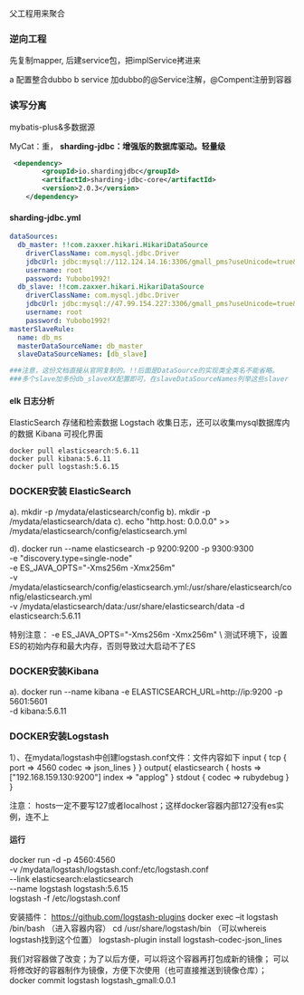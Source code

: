 父工程用来聚合

### 逆向工程
先复制mapper, 后建service包，把implService拷进来

a 配置整合dubbo
b service 加dubbo的@Service注解，@Compent注册到容器

### 读写分离 
mybatis-plus&多数据源

MyCat：重，
**sharding-jdbc：增强版的数据库驱动。轻量级**
```xml
 <dependency>
        <groupId>io.shardingjdbc</groupId>
        <artifactId>sharding-jdbc-core</artifactId>
        <version>2.0.3</version>
    </dependency>
```
#### sharding-jdbc.yml
```yaml
dataSources:
  db_master: !!com.zaxxer.hikari.HikariDataSource
    driverClassName: com.mysql.jdbc.Driver
    jdbcUrl: jdbc:mysql://112.124.14.16:3306/gmall_pms?useUnicode=true&characterEncoding=utf-8&useSSL=false
    username: root
    password: Yubobo1992!
  db_slave: !!com.zaxxer.hikari.HikariDataSource
    driverClassName: com.mysql.jdbc.Driver
    jdbcUrl: jdbc:mysql://47.99.154.227:3306/gmall_pms?useUnicode=true&characterEncoding=utf-8&useSSL=false
    username: root
    password: Yubobo1992!
masterSlaveRule:
  name: db_ms
  masterDataSourceName: db_master
  slaveDataSourceNames: [db_slave]

###注意，这份文档直接从官网复制的。!!后面是DataSource的实现类全类名不能省略。
###多个slave加多份db_slaveXX配置即可，在slaveDataSourceNames列举这些slaver

```

#### elk 日志分析
ElasticSearch 存储和检索数据
Logstach  收集日志，还可以收集mysql数据库内的数据
Kibana  可视化界面

```shell
docker pull elasticsearch:5.6.11
docker pull kibana:5.6.11
docker pull logstash:5.6.15
```

### DOCKER安装 ElasticSearch
a). mkdir -p /mydata/elasticsearch/config
b). mkdir -p /mydata/elasticsearch/data
c). echo "http.host: 0.0.0.0" >> /mydata/elasticsearch/config/elasticsearch.yml

d). docker run --name elasticsearch -p 9200:9200 -p 9300:9300 \
-e "discovery.type=single-node" \
-e ES_JAVA_OPTS="-Xms256m -Xmx256m" \
-v /mydata/elasticsearch/config/elasticsearch.yml:/usr/share/elasticsearch/config/elasticsearch.yml \
-v /mydata/elasticsearch/data:/usr/share/elasticsearch/data -d elasticsearch:5.6.11

特别注意：
-e ES_JAVA_OPTS="-Xms256m -Xmx256m" \ 测试环境下，设置ES的初始内存和最大内存，否则导致过大启动不了ES

### DOCKER安装Kibana
a). docker run --name kibana -e ELASTICSEARCH_URL=http://ip:9200 -p 5601:5601 \
-d kibana:5.6.11

### DOCKER安装Logstash
1）、在mydata/logstash中创建logstash.conf文件：文件内容如下
input {
    tcp {
        port => 4560
        codec => json_lines
    }
}
output{
  elasticsearch { 
	hosts => ["192.168.159.130:9200"] 
	index => "applog"
	}
  stdout { codec => rubydebug }
}

注意：
hosts一定不要写127或者localhost；这样docker容器内部127没有es实例，连不上
#### 运行
docker run -d -p 4560:4560 \
-v /mydata/logstash/logstash.conf:/etc/logstash.conf \
--link elasticsearch:elasticsearch \
--name logstash logstash:5.6.15 \
logstash -f /etc/logstash.conf

安装插件：
https://github.com/logstash-plugins
docker exec –it logstash /bin/bash （进入容器内容）
cd /usr/share/logstash/bin （可以whereis logstash找到这个位置）
logstash-plugin install logstash-codec-json_lines


我们对容器做了改变；为了以后方便，可以将这个容器再打包成新的镜像；
可以将修改好的容器制作为镜像，方便下次使用（也可直接推送到镜像仓库）；
docker commit logstash logstash_gmall:0.0.1


